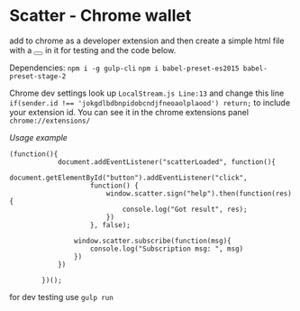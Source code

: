 # Scatter - Chrome wallet

add to chrome as a developer extension and then create a simple html file with a <button id="button"></button> in it for testing and the code below.

Dependencies:
`npm i -g gulp-cli`
`npm i babel-preset-es2015 babel-preset-stage-2`


Chrome dev settings
look up `LocalStream.js Line:13` and change this line `if(sender.id !== 'jokgdlbdbnpidobcndjfneoaolplaood') return;`
to include your extension id. You can see it in the chrome extensions panel `chrome://extensions/`


*Usage example*
```
(function(){
            document.addEventListener("scatterLoaded", function(){
                document.getElementById("button").addEventListener("click",
                    function() {
                        window.scatter.sign("help").then(function(res){
                            console.log("Got result", res);
                        })
                    }, false);

                window.scatter.subscribe(function(msg){
                    console.log("Subscription msg: ", msg)
                })
            })

        })();
```


for dev testing use `gulp run`

